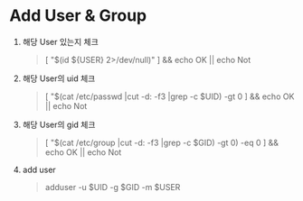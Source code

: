 # Add User & Group
1. 해당 User 있는지 체크
    > [ "\$(id ${USER} 2>/dev/null)" ] && echo OK || echo Not    
1. 해당 User의 uid 체크
    > [ "\$(cat /etc/passwd |cut -d: -f3 |grep -c $UID) -gt 0 ] && echo OK || echo Not
1. 해당 User의 gid 체크
    > [ "\$(cat /etc/group |cut -d: -f3 |grep -c $GID) -gt 0) -eq 0 ] && echo OK || echo Not
1. add user
    > adduser -u $UID -g $GID -m $USER